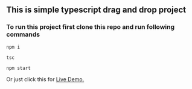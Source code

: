## This is simple typescript drag and drop project

### To run this project first clone this repo and run following commands

```
npm i
```

```
tsc
```

```
npm start
```

Or just click this for [Live Demo.](https://drag-n-drop-v1.netlify.app/)
